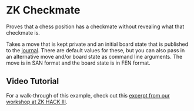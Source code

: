 # ZK Checkmate

Proves that a chess position has a checkmate without revealing what that checkmate is.

Takes a move that is kept private and an initial board state that is published to the [journal](https://www.risczero.com/docs/explainers/zkvm/). There are default values for these, but you can also pass in an alternative move and/or board state as command line arguments. The move is in SAN format and the board state is in FEN format.


## Video Tutorial

For a walk-through of this example, check out this [excerpt from our workshop at ZK HACK III](https://www.youtube.com/watch?v=vxqxRiTXGBI&list=PLcPzhUaCxlCgig7ofeARMPwQ8vbuD6hC5&index=9).

